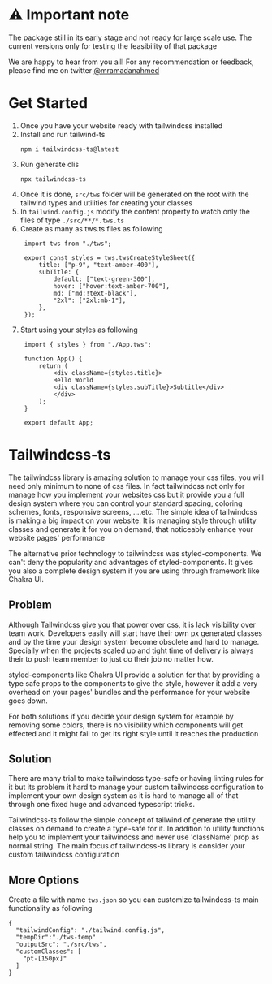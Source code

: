 # ⚠️ Important note
The package still in its early stage and not ready for large scale use. The current versions only for testing the feasibility of that package

We are happy to hear from you all! For any recommendation or feedback, please find me on twitter [@mramadanahmed](https://twitter.com/mramadanahmed)


# Get Started
1. Once you have your website ready with tailwindcss installed
2. Install and run tailwind-ts 
   ```
   npm i tailwindcss-ts@latest
   ```
3. Run generate clis
   ```
   npx tailwindcss-ts
   ```
4. Once it is done, `src/tws` folder will be generated on the root with the tailwind types and utilities for creating your classes
5. In `tailwind.config.js` modify the content property to watch only the files of type `./src/**/*.tws.ts`
6. Create as many as tws.ts files as following
   ```
    import tws from "./tws";

    export const styles = tws.twsCreateStyleSheet({
        title: ["p-9", "text-amber-400"],
        subTitle: {
            default: ["text-green-300"],
            hover: ["hover:text-amber-700"],
            md: ["md:!text-black"],
            "2xl": ["2xl:mb-1"],
        },
    });

   ```
7. Start using your styles as following
   ```
    import { styles } from "./App.tws";

    function App() {
        return (
            <div className={styles.title}>
            Hello World
            <div className={styles.subTitle}>Subtitle</div>
            </div>
        );
    }

    export default App;
   ```


# Tailwindcss-ts

The tailwindcss library is amazing solution to manage your css files, you will need only minimum to none of css files. In fact tailwindcss not only for manage how you implement your websites css but it provide you a full design system where you can control your standard spacing, coloring schemes, fonts, responsive screens, ....etc. The simple idea of tailwindcss is making a big impact on your website. It is managing style through utility classes and generate it for you on demand, that noticeably enhance your website pages' performance

The alternative prior technology to tailwindcss was styled-components. We can't deny the popularity and advantages of styled-components. It gives you also a complete design system if you are using through framework like Chakra UI. 


## Problem
Although Tailwindcss give you that power over css, it is lack visibility over team work. Developers easily will start have their own px generated classes and by the time your design system become obsolete and hard to manage. Specially when the projects scaled up and tight time of delivery is always their to push team member to just do their job no matter how. 

styled-components like Chakra UI provide a solution for that by providing a type safe props to the components to give the style, however it add a very overhead on your pages' bundles and the performance for your website goes down. 

For both solutions if you decide your design system for example by removing some colors, there is no visibility which components will get effected and it might fail to get its right style until it reaches the production


## Solution
There are many trial to make tailwindcss type-safe or having linting rules for it but its problem it hard to manage your custom tailwindcss configuration to implement your own design system as it is hard to manage all of that through one fixed huge and advanced typescript tricks. 

Tailwindcss-ts follow the simple concept of tailwind of generate the utility classes on demand to create a type-safe for it. In addition to utility functions help you to implement your tailwindcss and never use 'className' prop as normal string. The main focus of tailwindcss-ts library is consider your custom tailwindcss configuration

## More Options
Create a file with name `tws.json` so you can customize tailwindcss-ts main functionality as following
```
{
  "tailwindConfig": "./tailwind.config.js",
  "tempDir":"./tws-temp"
  "outputSrc": "./src/tws",
  "customClasses": [
    "pt-[150px]"
  ]
}
```



